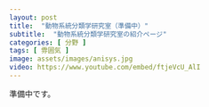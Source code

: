 ```yaml
---
layout: post
title:  "動物系統分類学研究室（準備中）"
subtitle:  "動物系統分類学研究室の紹介ページ"
categories: [ 分野 ]
tags: [ 雰囲気 ]
image: assets/images/anisys.jpg
video: https://www.youtube.com/embed/ftjeVcU_AlI
---
```


準備中です。  
